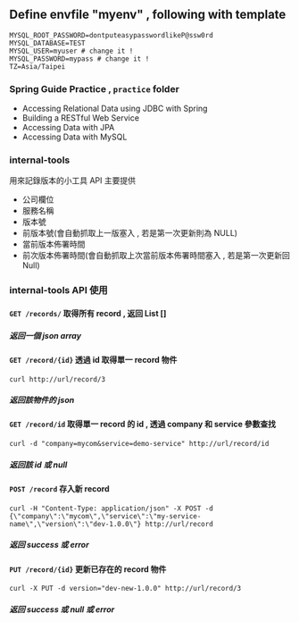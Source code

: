 ## Define envfile "myenv" , following with template
```
MYSQL_ROOT_PASSWORD=dontputeasypasswordlikeP@ssw0rd
MYSQL_DATABASE=TEST
MYSQL_USER=myuser # change it !
MYSQL_PASSWORD=mypass # change it !
TZ=Asia/Taipei
```

### Spring Guide Practice , `practice` folder
- Accessing Relational Data using JDBC with Spring
- Building a RESTful Web Service
- Accessing Data with JPA
- Accessing Data with MySQL

### internal-tools
用來記錄版本的小工具 API 主要提供
- 公司欄位
- 服務名稱
- 版本號
- 前版本號(會自動抓取上一版塞入 , 若是第一次更新則為 NULL)
- 當前版本佈署時間
- 前次版本佈署時間(會自動抓取上次當前版本佈署時間塞入 , 若是第一次更新回 Null)

### internal-tools API 使用

#### `GET /records/` 取得所有 record , 返回 List []
##### 返回一個 json array

#### `GET /record/{id}` 透過 id 取得單一 record 物件
```
curl http://url/record/3
```
##### 返回該物件的 json

#### `GET /record/id` 取得單一 record 的 id , 透過 company 和 service 參數查找
```
curl -d "company=mycom&service=demo-service" http://url/record/id
``` 
##### 返回該 id 或 null

#### `POST /record` 存入新 record 
```
curl -H "Content-Type: application/json" -X POST -d {\"company\":\"mycom\",\"service\":\"my-service-name\",\"version\":\"dev-1.0.0\"} http://url/record
```
##### 返回 success 或 error

#### `PUT /record/{id}` 更新已存在的 record 物件
```
curl -X PUT -d version="dev-new-1.0.0" http://url/record/3
```
##### 返回 success 或 null 或 error